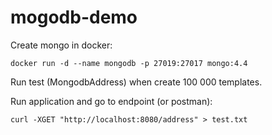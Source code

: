 # mogodb-demo

Create mongo in docker:
````
docker run -d --name mongodb -p 27019:27017 mongo:4.4
````

Run test (MongodbAddress) when create 100 000 templates.

Run application and go to endpoint (or postman):
````
curl -XGET "http://localhost:8080/address" > test.txt
````